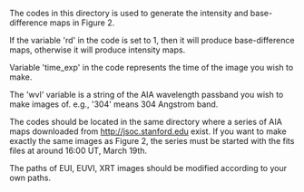 The codes in this directory is used to generate the intensity and base-difference maps in Figure 2.

If the variable 'rd' in the code is set to 1, then it will produce base-difference maps, otherwise it will produce intensity maps.

Variable 'time_exp' in the code represents the time of the image you wish to make.

The 'wvl' variable is a string of the AIA wavelength passband you wish to make images of. e.g., '304' means 304 Angstrom band.

The codes should be located in the same directory where a series of AIA maps downloaded from http://jsoc.stanford.edu exist. If you want to make exactly the same images as Figure 2, the series must be started with the fits files at around 16:00 UT, March 19th.

The paths of EUI, EUVI, XRT images should be modified according to your own paths.
